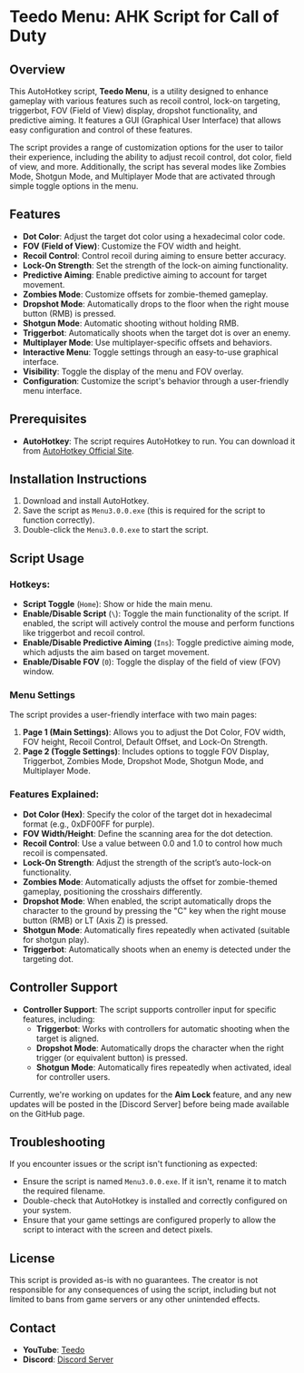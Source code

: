 # Teedo Menu: AHK Script for Call of Duty

## Overview
This AutoHotkey script, **Teedo Menu**, is a utility designed to enhance gameplay with various features such as recoil control, lock-on targeting, triggerbot, FOV (Field of View) display, dropshot functionality, and predictive aiming. It features a GUI (Graphical User Interface) that allows easy configuration and control of these features.

The script provides a range of customization options for the user to tailor their experience, including the ability to adjust recoil control, dot color, field of view, and more. Additionally, the script has several modes like Zombies Mode, Shotgun Mode, and Multiplayer Mode that are activated through simple toggle options in the menu.

## Features
- **Dot Color**: Adjust the target dot color using a hexadecimal color code.
- **FOV (Field of View)**: Customize the FOV width and height.
- **Recoil Control**: Control recoil during aiming to ensure better accuracy.
- **Lock-On Strength**: Set the strength of the lock-on aiming functionality.
- **Predictive Aiming**: Enable predictive aiming to account for target movement.
- **Zombies Mode**: Customize offsets for zombie-themed gameplay.
- **Dropshot Mode**: Automatically drops to the floor when the right mouse button (RMB) is pressed.
- **Shotgun Mode**: Automatic shooting without holding RMB.
- **Triggerbot**: Automatically shoots when the target dot is over an enemy.
- **Multiplayer Mode**: Use multiplayer-specific offsets and behaviors.
- **Interactive Menu**: Toggle settings through an easy-to-use graphical interface.
- **Visibility**: Toggle the display of the menu and FOV overlay.
- **Configuration**: Customize the script's behavior through a user-friendly menu interface.

## Prerequisites
- **AutoHotkey**: The script requires AutoHotkey to run. You can download it from [AutoHotkey Official Site](https://www.autohotkey.com/).

## Installation Instructions
1. Download and install AutoHotkey.
2. Save the script as `Menu3.0.0.exe` (this is required for the script to function correctly).
3. Double-click the `Menu3.0.0.exe` to start the script.

## Script Usage
### Hotkeys:
- **Script Toggle** (`Home`): Show or hide the main menu.
- **Enable/Disable Script** (`\`): Toggle the main functionality of the script. If enabled, the script will actively control the mouse and perform functions like triggerbot and recoil control.
- **Enable/Disable Predictive Aiming** (`Ins`): Toggle predictive aiming mode, which adjusts the aim based on target movement.
- **Enable/Disable FOV** (`0`): Toggle the display of the field of view (FOV) window.

### Menu Settings
The script provides a user-friendly interface with two main pages:

1. **Page 1 (Main Settings)**: Allows you to adjust the Dot Color, FOV width, FOV height, Recoil Control, Default Offset, and Lock-On Strength.
2. **Page 2 (Toggle Settings)**: Includes options to toggle FOV Display, Triggerbot, Zombies Mode, Dropshot Mode, Shotgun Mode, and Multiplayer Mode.

### Features Explained:
- **Dot Color (Hex)**: Specify the color of the target dot in hexadecimal format (e.g., 0xDF00FF for purple).
- **FOV Width/Height**: Define the scanning area for the dot detection.
- **Recoil Control**: Use a value between 0.0 and 1.0 to control how much recoil is compensated.
- **Lock-On Strength**: Adjust the strength of the script’s auto-lock-on functionality.
- **Zombies Mode**: Automatically adjusts the offset for zombie-themed gameplay, positioning the crosshairs differently.
- **Dropshot Mode**: When enabled, the script automatically drops the character to the ground by pressing the "C" key when the right mouse button (RMB) or LT (Axis Z) is pressed.
- **Shotgun Mode**: Automatically fires repeatedly when activated (suitable for shotgun play).
- **Triggerbot**: Automatically shoots when an enemy is detected under the targeting dot.

## Controller Support

- **Controller Support**: The script supports controller input for specific features, including:
  - **Triggerbot**: Works with controllers for automatic shooting when the target is aligned.
  - **Dropshot Mode**: Automatically drops the character when the right trigger (or equivalent button) is pressed.
  - **Shotgun Mode**: Automatically fires repeatedly when activated, ideal for controller users.

Currently, we're working on updates for the **Aim Lock** feature, and any new updates will be posted in the [Discord Server] before being made available on the GitHub page.


## Troubleshooting
If you encounter issues or the script isn't functioning as expected:

- Ensure the script is named `Menu3.0.0.exe`. If it isn't, rename it to match the required filename.
- Double-check that AutoHotkey is installed and correctly configured on your system.
- Ensure that your game settings are configured properly to allow the script to interact with the screen and detect pixels.

## License
This script is provided as-is with no guarantees. The creator is not responsible for any consequences of using the script, including but not limited to bans from game servers or any other unintended effects.

## Contact
- **YouTube**: [Teedo](https://youtube.com/qwoah)
- **Discord**: [Discord Server](https://dsc.gg/143x)
